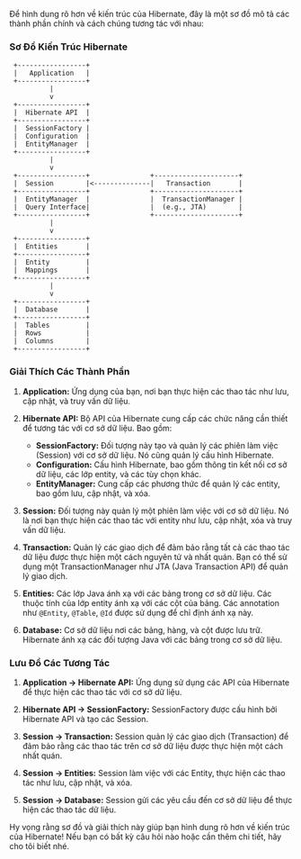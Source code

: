 Để hình dung rõ hơn về kiến trúc của Hibernate, đây là một sơ đồ mô tả các thành phần chính và cách chúng tương tác với nhau:

### **Sơ Đồ Kiến Trúc Hibernate**

```plaintext
 +-----------------+
 |   Application   |
 +-----------------+
          |
          v
 +-----------------+
 |  Hibernate API  |
 +-----------------+
 |  SessionFactory |
 |  Configuration  |
 |  EntityManager  |
 +-----------------+
          |
          v
 +-----------------+               +---------------------+
 |  Session        |<--------------|   Transaction       |
 +-----------------+               +---------------------+
 |  EntityManager  |               |  TransactionManager |
 |  Query Interface|               |  (e.g., JTA)        |
 +-----------------+               +---------------------+
          |
          v
 +-----------------+               
 |  Entities       |              
 +-----------------+              
 |  Entity         |                
 |  Mappings       |                
 +-----------------+               
          |
          v
 +-----------------+               
 |  Database       |              
 +-----------------+              
 |  Tables         |              
 |  Rows           |              
 |  Columns        |              
 +-----------------+              
```

### **Giải Thích Các Thành Phần**

1. **Application:** Ứng dụng của bạn, nơi bạn thực hiện các thao tác như lưu, cập nhật, và truy vấn dữ liệu.

2. **Hibernate API:** Bộ API của Hibernate cung cấp các chức năng cần thiết để tương tác với cơ sở dữ liệu. Bao gồm:
    - **SessionFactory:** Đối tượng này tạo và quản lý các phiên làm việc (Session) với cơ sở dữ liệu. Nó cũng quản lý cấu hình Hibernate.
    - **Configuration:** Cấu hình Hibernate, bao gồm thông tin kết nối cơ sở dữ liệu, các lớp entity, và các tùy chọn khác.
    - **EntityManager:** Cung cấp các phương thức để quản lý các entity, bao gồm lưu, cập nhật, và xóa.

3. **Session:** Đối tượng này quản lý một phiên làm việc với cơ sở dữ liệu. Nó là nơi bạn thực hiện các thao tác với entity như lưu, cập nhật, xóa và truy vấn dữ liệu.

4. **Transaction:** Quản lý các giao dịch để đảm bảo rằng tất cả các thao tác dữ liệu được thực hiện một cách nguyên tử và nhất quán. Bạn có thể sử dụng một TransactionManager như JTA (Java Transaction API) để quản lý giao dịch.

5. **Entities:** Các lớp Java ánh xạ với các bảng trong cơ sở dữ liệu. Các thuộc tính của lớp entity ánh xạ với các cột của bảng. Các annotation như `@Entity`, `@Table`, `@Id` được sử dụng để chỉ định ánh xạ này.

6. **Database:** Cơ sở dữ liệu nơi các bảng, hàng, và cột được lưu trữ. Hibernate ánh xạ các đối tượng Java với các bảng trong cơ sở dữ liệu.

### **Lưu Đồ Các Tương Tác**

1. **Application → Hibernate API:** Ứng dụng sử dụng các API của Hibernate để thực hiện các thao tác với cơ sở dữ liệu.

2. **Hibernate API → SessionFactory:** SessionFactory được cấu hình bởi Hibernate API và tạo các Session.

3. **Session → Transaction:** Session quản lý các giao dịch (Transaction) để đảm bảo rằng các thao tác trên cơ sở dữ liệu được thực hiện một cách nhất quán.

4. **Session → Entities:** Session làm việc với các Entity, thực hiện các thao tác như lưu, cập nhật, và xóa.

5. **Session → Database:** Session gửi các yêu cầu đến cơ sở dữ liệu để thực hiện các thao tác dữ liệu.

Hy vọng rằng sơ đồ và giải thích này giúp bạn hình dung rõ hơn về kiến trúc của Hibernate! Nếu bạn có bất kỳ câu hỏi nào hoặc cần thêm chi tiết, hãy cho tôi biết nhé.